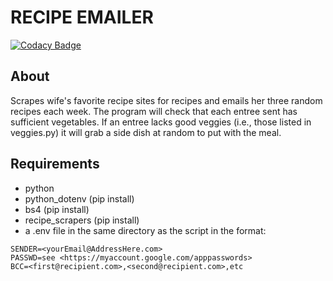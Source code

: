 # RECIPE EMAILER

[![Codacy Badge](https://app.codacy.com/project/badge/Grade/781c45297c44456791ac9063099554cb)](https://app.codacy.com/gh/wassupluke/recipe-emailer/dashboard?utm_source=gh&utm_medium=referral&utm_content=&utm_campaign=Badge_grade)

## About

Scrapes wife's favorite recipe sites for recipes and emails her three random
recipes each week. The program will check that each entree sent has sufficient
vegetables. If an entree lacks good veggies (i.e., those listed in veggies.py)
it will grab a side dish at random to put with the meal.

## Requirements

- python
- python_dotenv (pip install)
- bs4 (pip install)
- recipe_scrapers (pip install)
- a .env file in the same directory as the script in the format:

```
SENDER=<yourEmail@AddressHere.com>
PASSWD=see <https://myaccount.google.com/apppasswords>
BCC=<first@recipient.com>,<second@recipient.com>,etc
```

